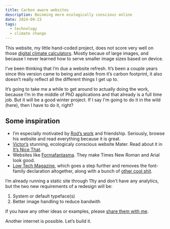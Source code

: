 ```yaml
---
title: Carbon aware websites 
description: Becoming more ecologically conscious online
date: 2024-09-23
tags:
  - technology
  - climate change 
---
```


This website, my little hand-coded project, does not score very well on those [digital climate calculators](https://www.websitecarbon.com/). Mostly becaue of large images, and because I never learned how to serve smaller image sizes based on device.

I’ve been thinking that I’m due a website refresh. It’s been a couple years since this version came to being and aside from it’s carbon footprint, it also doesn’t really reflect all the different things I get up to. 

It’s going to take me a while to get around to actually doing the work, because I’m in the middle of PhD applications and that already is a full time job. But it will be a good winter project. If I say I'm going to do it in the wild (here), then I have to do it, right? 

## Some inspiration

- I’m especially motivated by [Rod’s work](https://www.holdfastprojects.com/carbon) and friendship. Seriously, browse his website and read everything because it is great. 
- [Victor’s](https://www.victorhwang.work/)  stunning, ecologicaly conscious website Mater. Read about it in [It’s Nice That](https://www.itsnicethat.com/articles/victor-hwang-mater-project-graphic-design-071122).
- Websites like [Formafantasma](https://formafantasma.com/website). They make Times New Roman and Arial look good. 
- [Low Tech Magazine](https://solar.lowtechmagazine.com/), which goes a step further and removes the font-family declaration altogether, along with a bunch of [other cool shit](https://solar.lowtechmagazine.com/about/the-solar-website/).

I’m already running a static site through 11ty and don’t have any analytics, but the two new requirements of a redesign will be: 

1. System or default typeface(s)
2. Better image handling to reduce bandwith

If you have any other ideas or examples, please [share them with me](mailto:sonia.turcotte@gmail.com). 

Another internet is possible. Let’s build it.